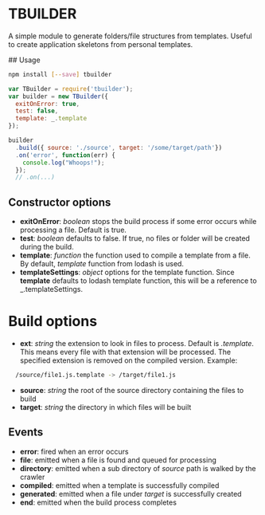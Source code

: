 # TBUILDER

A simple module to generate folders/file structures from templates. Useful to create application skeletons from personal templates.

## Usage

```bash
npm install [--save] tbuilder
```
```javascript
var TBuilder = require('tbuilder');
var builder = new TBuilder({
  exitOnError: true,
  test: false,
  template: _.template
});

builder
  .build({ source: './source', target: '/some/target/path'})
  .on('error', function(err) {
    console.log("Whoops!");
  });
  // .on(...)
```

## Constructor options
- **exitOnError**: *boolean* stops the build process if some error occurs while processing a file. Default is true.
- **test**: *boolean* defaults to false. If true, no files or folder will be created during the build.
- **template**: *function* the function used to compile a template from a file. By default, *template* function from lodash is used.
- **templateSettings**: *object* options for the template function. Since **template** defaults to lodash template function, this will be a reference to _.templateSettings.

# Build options
- **ext**: *string* the extension to look in files to process. Default is *.template*. This means every file with that extension will be processed. The specified extension is removed on the compiled version. Example:

```bash
  /source/file1.js.template -> /target/file1.js
```
- **source**: *string* the root of the source directory containing the files to build
- **target**: *string* the directory in which files will be built


## Events
- **error**: fired when an error occurs
- **file**: emitted when a file is found and queued for processing
- **directory**: emitted when a sub directory of *source* path is walked by the crawler
- **compiled**: emitted when a template is successfully compiled
- **generated**: emitted when a file under *target* is successfully created
- **end**: emitted when the build process completes
